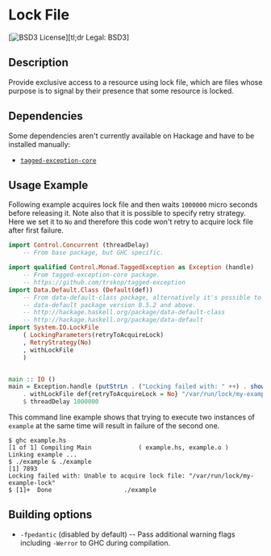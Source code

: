 Lock File
=========

[![BSD3 License](http://img.shields.io/badge/license-BSD3-brightgreen.svg)][tl;dr Legal: BSD3]


Description
-----------

Provide exclusive access to a resource using lock file, which are files whose
purpose is to signal by their presence that some resource is locked.


Dependencies
------------

Some dependencies aren't currently available on Hackage and have to be
installed manually:

* [`tagged-exception-core`](https://github.com/trskop/tagged-exception)


Usage Example
-------------

Following example acquires lock file and then waits `1000000` micro seconds
before releasing it. Note also that it is possible to specify retry strategy.
Here we set it to `No` and therefore this code won't retry to acquire lock file
after first failure.

```Haskell
import Control.Concurrent (threadDelay)
    -- From base package, but GHC specific.

import qualified Control.Monad.TaggedException as Exception (handle)
    -- From tagged-exception-core package.
    -- https://github.com/trskop/tagged-exception
import Data.Default.Class (Default(def))
    -- From data-default-class package, alternatively it's possible to use
    -- data-default package version 0.5.2 and above.
    -- http://hackage.haskell.org/package/data-default-class
    -- http://hackage.haskell.org/package/data-default
import System.IO.LockFile
    ( LockingParameters(retryToAcquireLock)
    , RetryStrategy(No)
    , withLockFile
    )


main :: IO ()
main = Exception.handle (putStrLn . ("Locking failed with: " ++) . show)
    . withLockFile def{retryToAcquireLock = No} "/var/run/lock/my-example-lock"
    $ threadDelay 1000000
```

This command line example shows that trying to execute two instances of
`example` at the same time will result in failure of the second one.

```
$ ghc example.hs 
[1 of 1] Compiling Main             ( example.hs, example.o )
Linking example ...
$ ./example & ./example 
[1] 7893
Locking failed with: Unable to acquire lock file: "/var/run/lock/my-example-lock"
$ [1]+  Done                    ./example
```


Building options
----------------

* `-fpedantic` (disabled by default) --
  Pass additional warning flags including `-Werror` to GHC during compilation.
